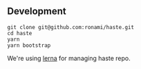## Development
```
git clone git@github.com:ronami/haste.git
cd haste
yarn
yarn bootstrap
```

We're using [lerna](https://github.com/lerna/lerna) for managing haste repo.
